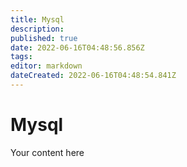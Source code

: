 ```yaml
---
title: Mysql
description: 
published: true
date: 2022-06-16T04:48:56.856Z
tags: 
editor: markdown
dateCreated: 2022-06-16T04:48:54.841Z
---
```


# Mysql
Your content here